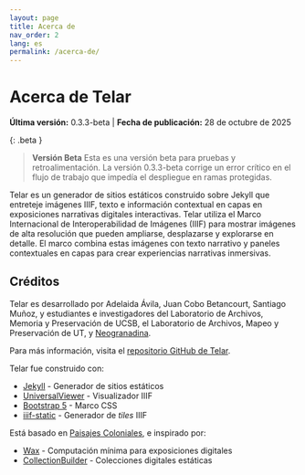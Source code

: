 ```yaml
---
layout: page
title: Acerca de
nav_order: 2
lang: es
permalink: /acerca-de/
---
```


# Acerca de Telar

**Última versión:** 0.3.3-beta | **Fecha de publicación:** 28 de octubre de 2025

{: .beta }
> **Versión Beta**
> Esta es una versión beta para pruebas y retroalimentación. La versión 0.3.3-beta corrige un error crítico en el flujo de trabajo que impedía el despliegue en ramas protegidas.

Telar es un generador de sitios estáticos construido sobre Jekyll que entreteje imágenes IIIF, texto e información contextual en capas en exposiciones narrativas digitales interactivas. Telar utiliza el Marco Internacional de Interoperabilidad de Imágenes (IIIF) para mostrar imágenes de alta resolución que pueden ampliarse, desplazarse y explorarse en detalle. El marco combina estas imágenes con texto narrativo y paneles contextuales en capas para crear experiencias narrativas inmersivas.

## Créditos

Telar es desarrollado por Adelaida Ávila, Juan Cobo Betancourt, Santiago Muñoz, y estudiantes e investigadores del Laboratorio de Archivos, Memoria y Preservación de UCSB, el Laboratorio de Archivos, Mapeo y Preservación de UT, y [Neogranadina](https://neogranadina.org).

Para más información, visita el [repositorio GitHub de Telar](https://github.com/UCSB-AMPLab/telar).

Telar fue construido con:

- [Jekyll](https://jekyllrb.com/) - Generador de sitios estáticos
- [UniversalViewer](https://universalviewer.io/) - Visualizador IIIF
- [Bootstrap 5](https://getbootstrap.com/) - Marco CSS
- [iiif-static](https://github.com/bodleian/iiif-static-choices) - Generador de _tiles_ IIIF

Está basado en [Paisajes Coloniales](https://paisajescoloniales.com/), e inspirado por:

- [Wax](https://minicomp.github.io/wax/) - Computación mínima para exposiciones digitales
- [CollectionBuilder](https://collectionbuilder.github.io/) - Colecciones digitales estáticas
